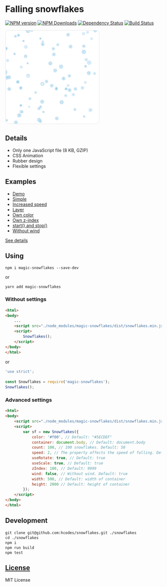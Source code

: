 Falling snowflakes
==================
[![NPM version](https://img.shields.io/npm/v/magic-snowflakes.svg)](https://www.npmjs.com/package/magic-snowflakes)
[![NPM Downloads](https://img.shields.io/npm/dm/magic-snowflakes.svg?style=flat)](https://www.npmjs.org/package/magic-snowflakes)
[![Dependency Status](https://img.shields.io/david/hcodes/snowflakes.svg)](https://david-dm.org/hcodes/snowflakes)
[![Build Status](https://img.shields.io/travis/hcodes/snowflakes.svg?style=flat)](https://travis-ci.org/hcodes/snowflakes)

<img width="304" height="304" src="./images/promo.gif" />


## Details
- Only one JavaScript file (8 KB, GZIP)
- CSS Animation
- Rubber design
- Flexible settings

## Examples
- [Demo](https://hcodes.github.io/demo-snowflakes/)
- [Simple](https://hcodes.github.io/snowflakes/examples/simple.html)
- [Increased speed](https://hcodes.github.io/snowflakes/examples/increased_speed.html)
- [Layer](https://hcodes.github.io/snowflakes/examples/layer.html)
- [Own color](https://hcodes.github.io/snowflakes/examples/color.html)
- [Own z-index](https://hcodes.github.io/snowflakes/examples/z-index.html)
- [start() and stop()](https://hcodes.github.io/snowflakes/examples/start_stop.html)
- [Without wind](https://hcodes.github.io/snowflakes/examples/without_wind.html)

[See details](https://github.com/hcodes/snowflakes/tree/master/examples)

## Using

```
npm i magic-snowflakes --save-dev
```
or
```
yarn add magic-snowflakes
```

### Without settings
```html
<html>
<body>
    ...
    <script src="./node_modules/magic-snowflakes/dist/snowflakes.min.js"></script>
    <script>
        Snowflakes();
    </script>
</body>
</html>
```

or

```js
'use strict';

const Snowflakes = require('magic-snowflakes');
Snowflakes();
```

### Advanced settings
```html
<html>
<body>
    <script src="./node_modules/magic-snowflakes/dist/snowflakes.min.js"></script>
    <script>
        var sf = new Snowflakes({
            color: '#f00', // Default: "#5ECDEF"
            container: document.body, // Default: document.body            
            count: 100, // 100 snowflakes. Default: 50
            speed: 2, // The property affects the speed of falling. Default: 1
            useRotate: true, // Default: true
            useScale: true, // Default: true
            zIndex: 100, // Default: 9999
            wind: false, // Without wind. Default: true
            width: 500, // Default: width of container
            height: 2000 // Default: height of container
        });
    </script>
</body>
</html>
```

## Development
```
git clone git@github.com:hcodes/snowflakes.git ./snowflakes
cd ./snowflakes
npm i
npm run build
npm test
```

## [License](LICENSE)
MIT License
